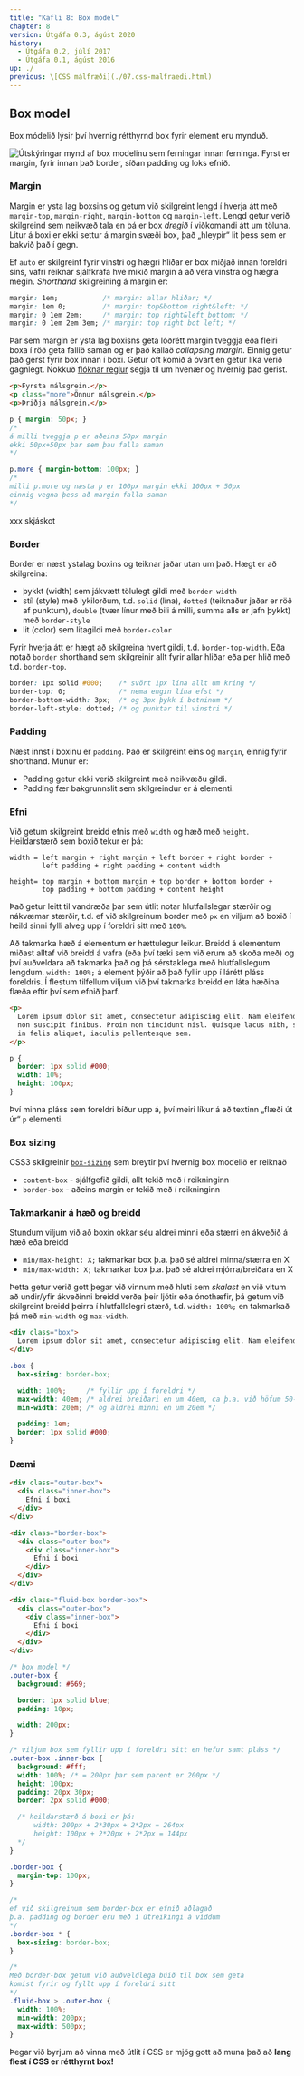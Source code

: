 ```yaml
---
title: "Kafli 8: Box model"
chapter: 8
version: Útgáfa 0.3, ágúst 2020
history:
  - Útgáfa 0.2, júlí 2017
  - Útgáfa 0.1, ágúst 2016
up: ./
previous: \[CSS málfræði](./07.css-malfraedi.html)
---
```


## Box model

Box módelið lýsir því hvernig rétthyrnd box fyrir element eru mynduð.

![Útskýringar mynd af box modelinu sem ferningar innan ferninga. Fyrst er margin, fyrir innan það border, síðan padding og loks efnið.](../img/boxmodel.png "Útskýringar mynd af box modelinu. Credit: Mynd frá Wikimedia: https://commons.wikimedia.org/wiki/File:Boxmodell-detail.png")

### Margin

Margin er ysta lag boxsins og getum við skilgreint lengd í hverja átt með `margin-top`, `margin-right`, `margin-bottom` og `margin-left`. Lengd getur verið skilgreind sem neikvæð tala en þá er box _dregið_ í viðkomandi átt um töluna. Litur á boxi er ekki settur á margin svæði box, það „hleypir“ lit þess sem er bakvið það í gegn.

Ef `auto` er skilgreint fyrir vinstri og hægri hliðar er box miðjað innan foreldri síns, vafri reiknar sjálfkrafa hve mikið margin á að vera vinstra og hægra megin. _Shorthand_ skilgreining á margin er:

```css
margin: 1em;           /* margin: allar hliðar; */
margin: 1em 0;         /* margin: top&bottom right&left; */
margin: 0 1em 2em;     /* margin: top right&left bottom; */
margin: 0 1em 2em 3em; /* margin: top right bot left; */
```

Þar sem margin er ysta lag boxisns geta lóðrétt margin tveggja eða fleiri boxa í röð geta fallið saman og er það kallað _collapsing margin_. Einnig getur það gerst fyrir box innan í boxi. Getur oft komið á óvart en getur líka verið gagnlegt. Nokkuð [flóknar reglur](http://www.w3.org/TR/CSS2/box.html#collapsing-margins) segja til um hvenær og hvernig það gerist.

```html
<p>Fyrsta málsgrein.</p>
<p class="more">Önnur málsgrein.</p>
<p>Þriðja málsgrein.</p>
```

```css
p { margin: 50px; }
/*
á milli tveggja p er aðeins 50px margin
ekki 50px+50px þar sem þau falla saman
*/

p.more { margin-bottom: 100px; }
/*
milli p.more og næsta p er 100px margin ekki 100px + 50px
einnig vegna þess að margin falla saman
*/
```

xxx skjáskot

### Border

Border er næst ystalag boxins og teiknar jaðar utan um það. Hægt er að skilgreina:

* þykkt (width) sem jákvætt tölulegt gildi með `border-width`
* stíl (style) með lykilorðum, t.d. `solid` (lína), `dotted` (teiknaður jaðar er röð af punktum), `double` (tvær línur með bili á milli, summa alls er jafn þykkt) með `border-style`
* lit (color) sem litagildi með `border-color`

Fyrir hverja átt er hægt að skilgreina hvert gildi, t.d. `border-top-width`. Eða notað `border` shorthand sem skilgreinir allt fyrir allar hliðar eða per hlið með t.d. `border-top`.

```css
border: 1px solid #000;    /* svört 1px lína allt um kring */
border-top: 0;             /* nema engin lína efst */
border-bottom-width: 3px;  /* og 3px þykk í botninum */
border-left-style: dotted; /* og punktar til vinstri */
```

### Padding

Næst innst í boxinu er `padding`. Það er skilgreint eins og `margin`, einnig fyrir shorthand. Munur er:

* Padding getur ekki verið skilgreint með neikvæðu gildi.
* Padding fær bakgrunnslit sem skilgreindur er á elementi.

### Efni

Við getum skilgreint breidd efnis með `width` og hæð með `height`. Heildarstærð sem boxið tekur er þá:

```text
width = left margin + right margin + left border + right border +
        left padding + right padding + content width

height= top margin + bottom margin + top border + bottom border +
        top padding + bottom padding + content height
```

Það getur leitt til vandræða þar sem útlit notar hlutfallslegar stærðir og nákvæmar stærðir, t.d. ef við skilgreinum border með `px` en viljum að boxið í heild sinni fylli alveg upp í foreldri sitt með `100%`.

Að takmarka hæð á elementum er hættulegur leikur. Breidd á elementum miðast alltaf við breidd á vafra (eða því tæki sem við erum að skoða með) og því auðveldara að takmarka það og þá sérstaklega með hlutfallslegum lengdum. `width: 100%;` á element þýðir að það fyllir upp í lárétt pláss foreldris. Í flestum tilfellum viljum við því takmarka breidd en láta hæðina flæða eftir því sem efnið þarf.

```html
<p>
  Lorem ipsum dolor sit amet, consectetur adipiscing elit. Nam eleifend nunc
  non suscipit finibus. Proin non tincidunt nisl. Quisque lacus nibh, sodales
  in felis aliquet, iaculis pellentesque sem.
</p>
```

```css
p {
  border: 1px solid #000;
  width: 10%;
  height: 100px;
}
```

Því minna pláss sem foreldri bíður upp á, því meiri líkur á að textinn „flæði út úr“ `p` elementi.

### Box sizing

CSS3 skilgreinir [`box-sizing`](https://developer.mozilla.org/en-US/docs/Web/CSS/box-sizing) sem breytir því hvernig box modelið er reiknað

* `content-box` - sjálfgefið gildi, allt tekið með í reikninginn
* `border-box` - aðeins margin er tekið með í reikninginn

### Takmarkanir á hæð og breidd

Stundum viljum við að boxin okkar séu aldrei minni eða stærri en ákveðið á hæð eða breidd

* `min/max-height: X;` takmarkar box þ.a. það sé aldrei minna/stærra en X
* `min/max-width: X;` takmarkar box þ.a. það sé aldrei mjórra/breiðara en X

Þetta getur verið gott þegar við vinnum með hluti sem _skalast_ en við vitum að undir/yfir ákveðinni breidd verða þeir ljótir eða ónothæfir, þá getum við skilgreint breidd þeirra í hlutfallslegri stærð, t.d. `width: 100%;` en takmarkað þá með `min-width` og `max-width`.

```html
<div class="box">
  Lorem ipsum dolor sit amet, consectetur adipiscing elit. Nam eleifend nunc non suscipit finibus. Proin non tincidunt nisl. Quisque lacus nibh, sodales in felis aliquet, iaculis pellentesque sem. Maecenas elit orci, dictum at congue non, elementum sit amet magna. Aliquam erat volutpat. Aenean magna erat, faucibus eu hendrerit sed, pharetra sed mauris. Fusce et dui urna. Vivamus sollicitudin mollis rutrum. Orci varius natoque penatibus et magnis dis parturient montes, nascetur ridiculus mus. Vivamus hendrerit volutpat erat a maximus. Sed pharetra dapibus sapien ac bibendum.
</div>
```

```css
.box {
  box-sizing: border-box;

  width: 100%;     /* fyllir upp í foreldri */
  max-width: 40em; /* aldrei breiðari en um 40em, ca þ.a. við höfum 50-60 stafi í línu */
  min-width: 20em; /* og aldrei minni en um 20em */

  padding: 1em;
  border: 1px solid #000;
}
```

### Dæmi

```html
<div class="outer-box">
  <div class="inner-box">
    Efni í boxi
  </div>
</div>

<div class="border-box">
  <div class="outer-box">
    <div class="inner-box">
      Efni í boxi
    </div>
  </div>
</div>

<div class="fluid-box border-box">
  <div class="outer-box">
    <div class="inner-box">
      Efni í boxi
    </div>
  </div>
</div>
```

```css
/* box model */
.outer-box {
  background: #669;

  border: 1px solid blue;
  padding: 10px;

  width: 200px;
}

/* viljum box sem fyllir upp í foreldri sitt en hefur samt pláss */
.outer-box .inner-box {
  background: #fff;
  width: 100%; /* = 200px þar sem parent er 200px */
  height: 100px;
  padding: 20px 30px;
  border: 2px solid #000;

  /* heildarstærð á boxi er þá:
      width: 200px + 2*30px + 2*2px = 264px
      height: 100px + 2*20px + 2*2px = 144px
  */
}

.border-box {
  margin-top: 100px;
}

/*
ef við skilgreinum sem border-box er efnið aðlagað
þ.a. padding og border eru með í útreikingi á víddum
*/
.border-box * {
  box-sizing: border-box;
}

/*
Með border-box getum við auðveldlega búið til box sem geta
komist fyrir og fyllt upp í foreldri sitt
*/
.fluid-box > .outer-box {
  width: 100%;
  min-width: 200px;
  max-width: 500px;
}
```

Þegar við byrjum að vinna með útlit í CSS er mjög gott að muna það að **lang flest í CSS er rétthyrnt box!**
